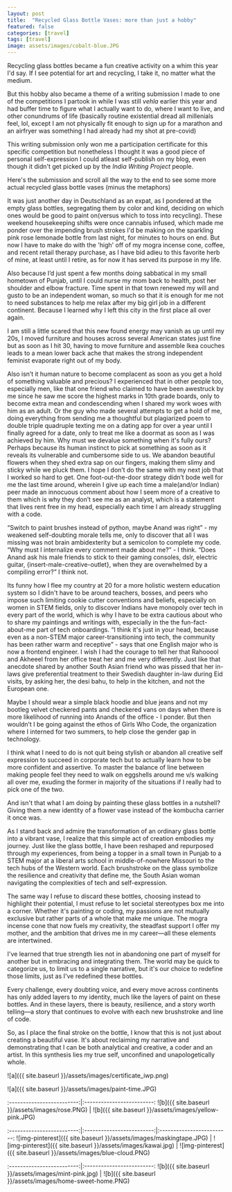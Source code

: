 ```yaml
---
layout: post
title:  "Recycled Glass Bottle Vases: more than just a hobby"
featured: false
categories: [travel]
tags: [travel]
image: assets/images/cobalt-blue.JPG
---
```


Recycling glass bottles became a fun creative activity on a whim this year I'd say. If I see  potential for art and recycling, I take it, no matter what the medium. 

But this hobby also became a theme of a writing submission I made to one of the competitions I partook in while I was still _vehla_ earlier this year and had buffer time to figure what I actually want to do, where I want to live, and other conundrums of life (basically routine existential dread all millenials feel, lol, except I am not physically fit enough to sign up for a marathon and an airfryer was something I had already had my shot at pre-covid)

This writing submission only won me a participation certificate for this specific competition but nonetheless I thought it was a good piece of personal self-expression I could atleast self-publish on my blog, even though it didn't get picked up by the _India Writing Project_ people.

Here's the submission and scroll all the way to the end to see some more actual recycled glass bottle vases (minus the metaphors)

It was just another day in Deutschland as an expat, as I pondered at the empty glass bottles, segregating them by color and kind, deciding on which ones would be good to paint on(versus which to toss into recycling). These weekend housekeeping shifts were once cannabis infused, which made me ponder over the impending brush strokes I'd be making on the sparkling pink rose lemonade bottle from last night, for minutes to hours on end. But now I have to make do with the 'high' off of my mogra incense cone, coffee, and recent retail therapy purchase, as I have bid adieu to this favorite herb of mine, at least until I retire, as for now it has served its purpose in my life. 

Also because I’d just spent a few months doing sabbatical in my small hometown of Punjab, until I could nurse my mom back to health, post her shoulder and elbow fracture. Time spent in that town renewed my will and gusto to be an independent woman, so much so that it is enough for me not to need substances to help me relax after my big girl job in a different continent. Because I learned why I left this city in the first place all over again. 

I am still a little scared that this new found energy may vanish as up until my 20s, I moved furniture and houses across several American states just fine but as soon as I hit 30, having to move furniture and assemble Ikea couches leads to a mean lower back ache that makes the strong independent feminist evaporate right out of my body. 

Also isn’t it human nature to become complacent as soon as you get a hold of something valuable and precious? I experienced that in other people too, especially men, like that one friend who claimed to have been awestruck by me since he saw me score the highest marks in 10th grade boards, only to become extra mean and condescending when I shared my work woes with him as an adult. Or the guy who made several attempts to get a hold of me, doing everything from sending me a thoughtful but plagiarized poem to double triple quadruple texting me on a dating app for over a year until I finally agreed for a date, only to treat me like a doormat as soon as I was achieved by him. Why must we devalue something when it's fully ours? Perhaps because its human instinct to pick at something as soon as it reveals its vulnerable and cumbersome side to us. We abandon beautiful flowers when they shed extra sap on our fingers, making them slimy and sticky while we pluck them. I hope I don’t do the same with my next job that I worked so hard to get. One foot-out-the-door strategy didn’t bode well for me the last time around, wherein I give up each time a male(and/or Indian) peer made an innocuous comment about how I seem more of a creative to them which is why they don’t see me as an analyst, which is a statement that lives rent free in my head, especially each time I am already struggling with a code. 

“Switch to paint brushes instead of python, maybe Anand was right” - my weakened self-doubting morale tells me, only to discover that all I was missing was not brain ambidexterity but a semicolon to complete my code. “Why must I internalize every comment made about me?” - I think. “Does Anand ask his male friends to stick to their gaming consoles, dslr, electric guitar, {insert-male-creative-outlet}, when they are overwhelmed by a compiling error?” I think not. 

Its funny how I flee my country at 20 for a more holistic western education system so I didn't have to be around teachers, bosses, and peers who impose such limiting cookie cutter conventions and beliefs, especially on women in STEM fields, only to discover Indians have monopoly over tech in every part of the world, which is why I have to be extra cautious about who to share my paintings and writings with, especially in the the fun-fact-about-me part of tech onboardings. “I think it's just in your head, because even as a non-STEM major career-transitioning into tech, the community has been rather warm and receptive” - says that one English major who is now a frontend engineer. I wish I had the courage to tell her that Rahooool and Akheeel from her office treat her and me very differently. Just like that anecdote shared by another South Asian friend who was pissed that her in-laws give preferential treatment to their Swedish daughter in-law during Eid visits, by asking her, the desi bahu, to help in the kitchen, and not the European one.   

Maybe I should wear a simple black hoodie and blue jeans and not my bootleg velvet checkered pants and checkered vans on days when there is more likelihood of running into Anands of the office - I ponder. But then wouldn’t I be going against the ethos of Girls Who Code, the organization where I interned for two summers, to help close the gender gap in technology. 

I think what I need to do is not quit being stylish or abandon all creative self expression to succeed in corporate tech but to actually learn how to be more confident and assertive. To master the balance of line between making people feel they need to walk on eggshells around me v/s walking all over me, exuding the former in majority of the situations if I really had to pick one of the two.

 And isn't that what I am doing by painting these glass bottles in a nutshell? Giving them a new identity of a flower vase instead of the kombucha carrier it once was.

As I stand back and admire the transformation of an ordinary glass bottle into a vibrant vase, I realize that this simple act of creation embodies my journey. Just like the glass bottle, I have been reshaped and repurposed through my experiences, from being a topper in a small town in Punjab to a STEM major at a liberal arts school in middle-of-nowhere Missouri to the tech hubs of the Western world. Each brushstroke on the glass symbolize the resilience and creativity that define me, the South Asian woman navigating the complexities of tech and self-expression.

The same way I refuse to discard these bottles, choosing instead to highlight their potential, I must refuse to let societal stereotypes box me into a corner. Whether it's painting or coding, my passions are not mutually exclusive but rather parts of a whole that make me unique. The mogra incense cone that now fuels my creativity, the steadfast support I offer my mother, and the ambition that drives me in my career—all these elements are intertwined.

I've learned that true strength lies not in abandoning one part of myself for another but in embracing and integrating them. The world may be quick to categorize us, to limit us to a single narrative, but it's our choice to redefine those limits, just as I've redefined these bottles. 

Every challenge, every doubting voice, and every move across continents has only added layers to my identity, much like the layers of paint on these bottles. And in these layers, there is beauty, resilience, and a story worth telling—a story that continues to evolve with each new brushstroke and line of code.

So, as I place the final stroke on the bottle, I know that this is not just about creating a beautiful vase. It's about reclaiming my narrative and demonstrating that I can be both analytical and creative, a coder and an artist. In this synthesis lies my true self, unconfined and unapologetically whole.

![a]({{ site.baseurl }}/assets/images/certificate_iwp.png)





![a]({{ site.baseurl }}/assets/images/paint-time.JPG) 



:-------------------------:|:-------------------------:
![b]({{ site.baseurl }}/assets/images/rose.PNG) |  ![b]({{ site.baseurl }}/assets/images/yellow-pink.JPG)

:-------------------------:|:-------------------------:|:-------------------------:
![img-pinterest]({{ site.baseurl }}/assets/images/maskingtape.JPG)  |  ![img-pinterest]({{ site.baseurl }}/assets/images/kawai.jpg) |  ![img-pinterest]({{ site.baseurl }}/assets/images/blue-cloud.PNG)

:-------------------------:|:-------------------------:
![b]({{ site.baseurl }}/assets/images/mint-pink.jpg) |  ![b]({{ site.baseurl }}/assets/images/home-sweet-home.PNG)


